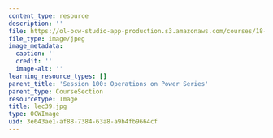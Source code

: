 ```yaml
---
content_type: resource
description: ''
file: https://ol-ocw-studio-app-production.s3.amazonaws.com/courses/18-01sc-single-variable-calculus-fall-2010/3e643ae1af88738463a8a9b4fb9664cf_lec39.jpg
file_type: image/jpeg
image_metadata:
  caption: ''
  credit: ''
  image-alt: ''
learning_resource_types: []
parent_title: 'Session 100: Operations on Power Series'
parent_type: CourseSection
resourcetype: Image
title: lec39.jpg
type: OCWImage
uid: 3e643ae1-af88-7384-63a8-a9b4fb9664cf
---
```

